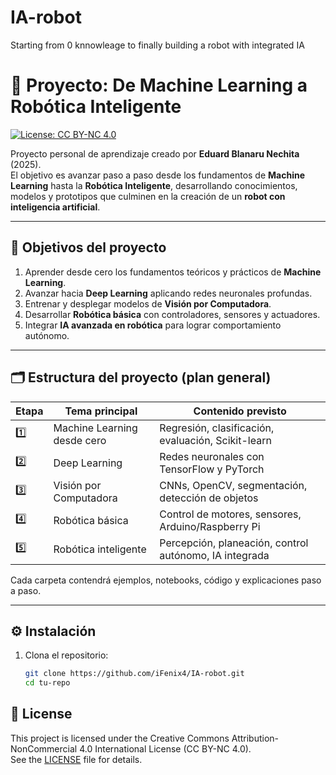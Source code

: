 # IA-robot
Starting from 0 knnowleage to finally building a robot with integrated IA

# 🤖 Proyecto: De Machine Learning a Robótica Inteligente

[![License: CC BY-NC 4.0](https://img.shields.io/badge/License-CC%20BY--NC%204.0-lightgrey.svg)](https://creativecommons.org/licenses/by-nc/4.0/)

Proyecto personal de aprendizaje creado por **Eduard Blanaru Nechita** (2025).  
El objetivo es avanzar paso a paso desde los fundamentos de **Machine Learning** hasta la **Robótica Inteligente**, desarrollando conocimientos, modelos y prototipos que culminen en la creación de un **robot con inteligencia artificial**.

---

## 🧠 Objetivos del proyecto

1. Aprender desde cero los fundamentos teóricos y prácticos de **Machine Learning**.  
2. Avanzar hacia **Deep Learning** aplicando redes neuronales profundas.  
3. Entrenar y desplegar modelos de **Visión por Computadora**.  
4. Desarrollar **Robótica básica** con controladores, sensores y actuadores.  
5. Integrar **IA avanzada en robótica** para lograr comportamiento autónomo.

---

## 🗂️ Estructura del proyecto (plan general)

| Etapa | Tema principal | Contenido previsto |
|--------|----------------|--------------------|
| 1️⃣ | Machine Learning desde cero | Regresión, clasificación, evaluación, Scikit-learn |
| 2️⃣ | Deep Learning | Redes neuronales con TensorFlow y PyTorch |
| 3️⃣ | Visión por Computadora | CNNs, OpenCV, segmentación, detección de objetos |
| 4️⃣ | Robótica básica | Control de motores, sensores, Arduino/Raspberry Pi |
| 5️⃣ | Robótica inteligente | Percepción, planeación, control autónomo, IA integrada |

Cada carpeta contendrá ejemplos, notebooks, código y explicaciones paso a paso.

---

## ⚙️ Instalación

1. Clona el repositorio:
   ```bash
   git clone https://github.com/iFenix4/IA-robot.git
   cd tu-repo

## 📄 License
This project is licensed under the Creative Commons Attribution-NonCommercial 4.0 International License (CC BY-NC 4.0).  
See the [LICENSE](./LICENSE) file for details.
